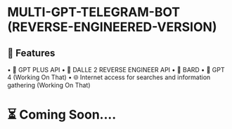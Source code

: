 # MULTI-GPT-TELEGRAM-BOT (REVERSE-ENGINEERED-VERSION)

## 🚀 Features

• 🤖 GPT PLUS API
• 🎨 DALLE 2 REVERSE ENGINEER API
• 🌟 BARD 
• 🤖 GPT 4 (Working On That)
• 🌐 Internet access for searches and information gathering (Working On That)


 
# ⏳ Coming Soon....
